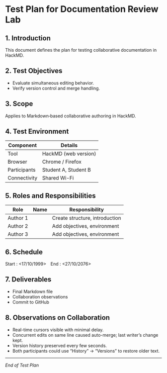 # Test Plan for Documentation Review Lab

## 1. Introduction
This document defines the plan for testing collaborative documentation in HackMD.

## 2. Test Objectives
- Evaluate simultaneous editing behavior.
- Verify version control and merge handling.

## 3. Scope
Applies to Markdown‐based collaborative authoring in HackMD.

## 4. Test Environment
| Component | Details |
|------------|----------|
| Tool | HackMD (web version) |
| Browser | Chrome / Firefox |
| Participants | Student A, Student B |
| Connectivity | Shared Wi-Fi |

## 5. Roles and Responsibilities
| Role | Name | Responsibility |
|------|------|----------------|
| Author 1 | <Souvik Adak> | Create structure, introduction |
| Author 2 | <Gaurav Pandey> | Add objectives, environment |
| Author 3 | <Sahil Kanjariya> | Add objectives, environment

## 6. Schedule
Start : <17/10/1999> End : <27/10/2076>

## 7. Deliverables
- Final Markdown file  
- Collaboration observations  
- Commit to GitHub

## 8. Observations on Collaboration
- Real-time cursors visible with minimal delay.  
- Concurrent edits on same line caused auto-merge; last writer’s change kept.  
- Version history preserved every few seconds.  
- Both participants could use “History” → “Versions” to restore older text.

---

*End of Test Plan*
